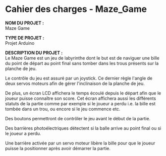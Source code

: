 # Cahier des charges - Maze_Game


**NOM DU PROJET :** \
Maze Game

**TYPE DE PROJET :**\
Projet Arduino 

**DESCRIPTION DU PROJET :**\
Le Maze Game est un jeu de labyrinthe dont le but est de naviguer une bille du point de départ au point final sans tomber dans les trous présents sur la planche de jeu.

Le contrôle du jeu est assuré par un joystick. Ce dernier règle l'angle de deux servos moteurs afin de gérer l'inclinaison de la planche de jeu.

De plus, un écran LCD affichera le temps écoulé depuis le départ afin que le joueur puisse connaître son score. Cet écran affichera aussi les différents statuts de la partie comme par exemple si le joueur a perdu i.e. la bille est tombée dans un trou, ou encore si le jeu commence etc.

Des boutons permettront de contrôler le jeu avant le début de la partie.

Des barrières photoélectriques détectent si la balle arrive au point final ou si le joueur a perdu.

Une barrière activée par un servo moteur libère la bille pour que le joueur puisse la positionner après avoir démarrer la partie.


